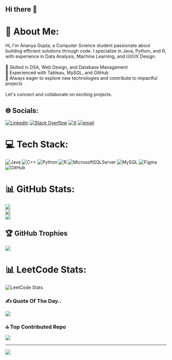 ## Hi there 👋

# 💫 About Me:
Hi, I'm Ananya Gupta, a Computer Science student passionate about building efficient solutions through code. I specialize in Java, Python, and R, with experience in Data Analysis, Machine Learning, and UI/UX Design.<br><br>🔹 Skilled in DSA, Web Design, and Database Management<br>🔹 Experienced with Tableau, MySQL, and GitHub<br>🔹 Always eager to explore new technologies and contribute to impactful projects<br><br>Let's connect and collaborate on exciting projects.


## 🌐 Socials:
[![LinkedIn](https://img.shields.io/badge/LinkedIn-%230077B5.svg?logo=linkedin&logoColor=white)](https://linkedin.com/in/18ananya) [![Stack Overflow](https://img.shields.io/badge/-Stackoverflow-FE7A16?logo=stack-overflow&logoColor=white)](https://stackoverflow.com/users/ananya18) [![X](https://img.shields.io/badge/X-black.svg?logo=X&logoColor=white)](https://x.com/AnanyaGupta1804) [![email](https://img.shields.io/badge/Email-D14836?logo=gmail&logoColor=white)](mailto:ananya1804gupta@gmail.com) 

# 💻 Tech Stack:
![Java](https://img.shields.io/badge/java-%23ED8B00.svg?style=for-the-badge&logo=openjdk&logoColor=white) ![C++](https://img.shields.io/badge/c++-%2300599C.svg?style=for-the-badge&logo=c%2B%2B&logoColor=white) ![Python](https://img.shields.io/badge/python-3670A0?style=for-the-badge&logo=python&logoColor=ffdd54) ![R](https://img.shields.io/badge/r-%23276DC3.svg?style=for-the-badge&logo=r&logoColor=white) ![MicrosoftSQLServer](https://img.shields.io/badge/Microsoft%20SQL%20Server-CC2927?style=for-the-badge&logo=microsoft%20sql%20server&logoColor=white) ![MySQL](https://img.shields.io/badge/mysql-4479A1.svg?style=for-the-badge&logo=mysql&logoColor=white) ![Figma](https://img.shields.io/badge/figma-%23F24E1E.svg?style=for-the-badge&logo=figma&logoColor=white) ![GitHub](https://img.shields.io/badge/github-%23121011.svg?style=for-the-badge&logo=github&logoColor=white)
# 📊 GitHub Stats:
![](https://github-readme-stats.vercel.app/api?username=AnanyaGupta18&theme=dark&hide_border=false&include_all_commits=false&count_private=false)<br/>
![](https://nirzak-streak-stats.vercel.app/?user=AnanyaGupta18&theme=dark&hide_border=false)<br/>
![](https://github-readme-stats.vercel.app/api/top-langs/?username=AnanyaGupta18&theme=dark&hide_border=false&include_all_commits=false&count_private=false&layout=compact)

## 🏆 GitHub Trophies
![](https://github-profile-trophy.vercel.app/?username=AnanyaGupta18&theme=radical&no-frame=false&no-bg=true&margin-w=4)

# 📊 LeetCode Stats:
![LeetCode Stats](https://leetcard.jacoblin.cool/Ananya_184?theme=dark&font=Karma&ext=activity)


### ✍️ Quote Of The Day..
![](https://quotes-github-readme.vercel.app/api?type=horizontal&theme=radical)

### 🔝 Top Contributed Repo
![](https://github-contributor-stats.vercel.app/api?username=AnanyaGupta18&limit=5&theme=dark&combine_all_yearly_contributions=true)

---
[![](https://visitcount.itsvg.in/api?id=AnanyaGupta18&icon=0&color=0)](https://visitcount.itsvg.in)

